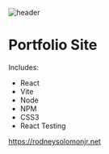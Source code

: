 ![header](https://capsule-render.vercel.app/api?type=wave&color=random&height=300&section=footer&text=Infosite%20Tool&fontSize=90&fontColor=#800000)

# Portfolio Site

Includes: 

- React
- Vite
- Node
- NPM
- CSS3
- React Testing

https://rodneysolomonjr.net
